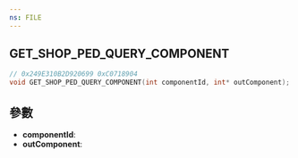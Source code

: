 ```yaml
---
ns: FILE
---
```

## GET_SHOP_PED_QUERY_COMPONENT

```c
// 0x249E310B2D920699 0xC0718904
void GET_SHOP_PED_QUERY_COMPONENT(int componentId, int* outComponent);
```


## 參數
* **componentId**: 
* **outComponent**: 

